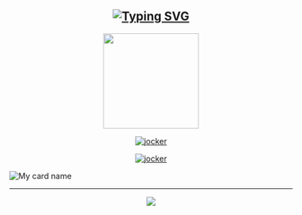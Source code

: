 <div align="center">

## [![Typing SVG](https://readme-typing-svg.herokuapp.com?font=Lemon+milk&color=Y70000&lines=Welcome+to+AXN4+Profile)](https://git.io/typing-svg)

  <p align="center">
  <a href="https://ibb.co/4wyvT9j"><img src="https://i.imgur.com/XxpsH71.jpeg""width="170" height="170"/>
  <p align="center">

<a href="#"><img title="jocker" src="https://img.shields.io/badge/-💝AXN4💝-blue?&style=for-the-badge"></a>
</p>
  </p>

<a href="https://github.com/AXN4"><img title="jocker" src="https://img.shields.io/badge/AXN4-authot?color=black&style=for-the-badge&logo=github"></a>

</div>

![My card name](https://cardivo.vercel.app/api?name=AXN4&description=Hi,%20Welcome%20To%20💖AXN4💖%20Profile%20❤&image=https://i.imgur.com/E2m87kF.jpeg&backgroundColor=%23ecf0f1&instagram=_axn4._&github=AXN4&twitter=&pattern=leaf&colorPattern=%23eaeaea)

<div align="center">
  <p align="center">

<hr></hr>  
    
<img src="https://github.com/SP-XD/SP-XD/blob/main/images/dino_rounded.gif?raw=true" href="https://github.com/SP-XD" />



</div>
    


<!---
SPlRlT-YT/SPlRlT-YT is a ✨ special ✨ repository because its `README.md` (this file) appears on your GitHub profile.
You can click the Preview link to take a look at your changes.
--->
